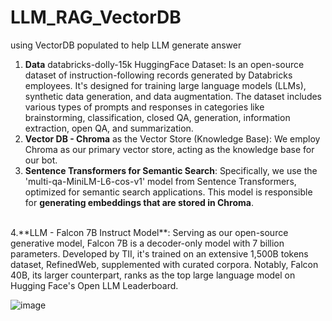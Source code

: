 # LLM_RAG_VectorDB
using VectorDB populated to help LLM generate answer


1. **Data** databricks-dolly-15k HuggingFace Dataset: Is an open-source dataset of instruction-following records generated by Databricks employees. It's designed for training large language models (LLMs), synthetic data generation, and data augmentation. The dataset includes various types of prompts and responses in categories like brainstorming, classification, closed QA, generation, information extraction, open QA, and summarization. <br>
2. **Vector DB - Chroma** as the Vector Store (Knowledge Base): We employ Chroma as our primary vector store, acting as the knowledge base for our bot.<br>
3. **Sentence Transformers for Semantic Search**: Specifically, we use the 'multi-qa-MiniLM-L6-cos-v1' model from Sentence Transformers, optimized for semantic search applications. This model is responsible for **generating embeddings that are stored in Chroma**.
<br>
4.**LLM - Falcon 7B Instruct Model**: Serving as our open-source generative model, Falcon 7B is a decoder-only model with 7 billion parameters. Developed by TII, it's trained on an extensive 1,500B tokens dataset, RefinedWeb, supplemented with curated corpora. Notably, Falcon 40B, its larger counterpart, ranks as the top large language model on Hugging Face's Open LLM Leaderboard.

![image](https://github.com/ShawnLiu119/LLM_RAG_VectorDB/assets/43327902/671682b7-b79a-4972-8b17-3121b7fd45c0)

